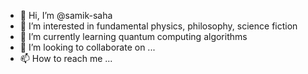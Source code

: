 - 👋 Hi, I’m @samik-saha
- 👀 I’m interested in fundamental physics, philosophy, science fiction
- 🌱 I’m currently learning quantum computing algorithms
- 💞️ I’m looking to collaborate on ...
- 📫 How to reach me ...

<!---
samik-saha/samik-saha is a ✨ special ✨ repository because its `README.md` (this file) appears on your GitHub profile.
You can click the Preview link to take a look at your changes.
--->
